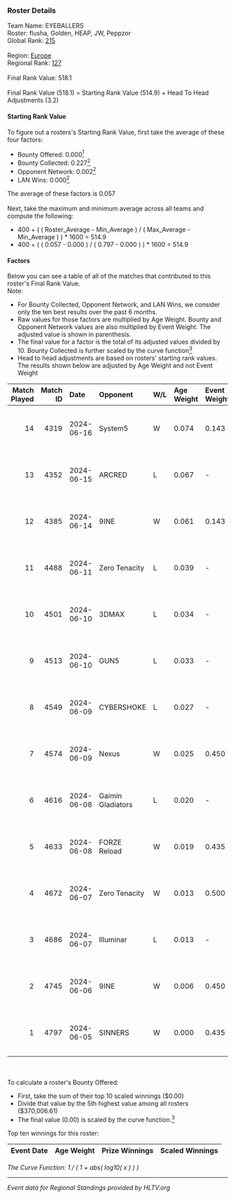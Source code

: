 ### Roster Details<br />
Team Name: EYEBALLERS<br />
Roster: flusha, Golden, HEAP, JW, Peppzor<br />
Global Rank: [215](../../standings_global_2024_12_02.md)<br />
<br />
Region: [Europe]( ../../standings_europe_2024_12_02.md)<br />
Regional Rank: [127]( ../../standings_europe_2024_12_02.md)<br />
<br />
Final Rank Value:  518.1<br />
<br />
Final Rank Value (518.1) = Starting Rank Value (514.9) + Head To Head Adjustments (3.2)<br />

#### Starting Rank Value<br />
To figure out a rosters's Starting Rank Value, first take the average of these four factors:<br />
- Bounty Offered: 0.000[<sup>1</sup>](#table2)
- Bounty Collected: 0.227[<sup>2</sup>](#table1)
- Opponent Network: 0.002[<sup>2</sup>](#table1)
- LAN Wins: 0.000[<sup>2</sup>](#table1)

The average of these factors is 0.057<br />
<br />
Next, take the maximum and minimum average across all teams and compute the following:<br />
- 400 + ( ( Roster_Average - Min_Average ) / ( Max_Average - Min_Average ) ) * 1600 = 514.9
- 400 + ( ( 0.057 - 0.000 ) / ( 0.797 - 0.000 ) ) * 1600 = 514.9


#### Factors<br />
Below you can see a table of all of the matches that contributed to this roster's Final Rank Value.<br />
Note:<br />

- For Bounty Collected, Opponent Network, and LAN Wins, we consider only the ten best results over the past 6 months.
- Raw values for those factors are multiplied by Age Weight. Bounty and Opponent Network values are also multiplied by Event Weight. The adjusted value is shown in parenthesis.
- The final value for a factor is the total of its adjusted values divided by 10. Bounty Collected is further scaled by the curve function[<sup>3</sup>](#curveFunction)
- Head to head adjustments are based on rosters' starting rank values. The results shown below are adjusted by Age Weight and not Event Weight
<span id="table1"></span><br />


| Match Played | Match ID | Date       | Opponent          | W/L | Age Weight | Event Weight | Bounty Collected | Opponent Network | LAN Wins  | H2H Adj. | Roster                            |
| -: | -: | :- | :- | :- | :- | :- | :- | :- | :- | -: | :- |
|           14 |     4319 | 2024-06-16 | System5           | W   | 0.074      | 0.143        | 0.000 (0.000)    | 0.003 (0.000)    | 0 (0.000) |     1.05 | flusha, Golden, HEAP, JW, Peppzor |
|           13 |     4352 | 2024-06-15 | ARCRED            | L   | 0.067      | -            | -                | -                | -         |    -0.33 | flusha, Golden, HEAP, JW, Peppzor |
|           12 |     4385 | 2024-06-14 | 9INE              | W   | 0.061      | 0.143        | 0.000 (0.000)    | 0.004 (0.000)    | 0 (0.000) |     0.92 | flusha, Golden, HEAP, JW, Peppzor |
|           11 |     4488 | 2024-06-11 | Zero Tenacity     | L   | 0.039      | -            | -                | -                | -         |    -0.04 | flusha, Golden, HEAP, JW, Peppzor |
|           10 |     4501 | 2024-06-10 | 3DMAX             | L   | 0.034      | -            | -                | -                | -         |    -0.00 | flusha, Golden, HEAP, JW, Peppzor |
|            9 |     4513 | 2024-06-10 | GUN5              | L   | 0.033      | -            | -                | -                | -         |    -0.07 | flusha, Golden, HEAP, JW, Peppzor |
|            8 |     4549 | 2024-06-09 | CYBERSHOKE        | L   | 0.027      | -            | -                | -                | -         |    -0.09 | flusha, Golden, HEAP, JW, Peppzor |
|            7 |     4574 | 2024-06-09 | Nexus             | W   | 0.025      | 0.450        | 0.286 (0.003)    | 0.747 (0.009)    | 0 (0.000) |     0.80 | flusha, Golden, HEAP, JW, Peppzor |
|            6 |     4616 | 2024-06-08 | Gaimin Gladiators | L   | 0.020      | -            | -                | -                | -         |    -0.05 | flusha, Golden, HEAP, JW, Peppzor |
|            5 |     4633 | 2024-06-08 | FORZE Reload      | W   | 0.019      | 0.435        | 0.001 (0.000)    | 0.040 (0.000)    | 0 (0.000) |     0.42 | flusha, Golden, HEAP, JW, Peppzor |
|            4 |     4672 | 2024-06-07 | Zero Tenacity     | W   | 0.013      | 0.500        | 0.082 (0.001)    | 0.724 (0.005)    | 0 (0.000) |     0.41 | flusha, Golden, HEAP, JW, Peppzor |
|            3 |     4686 | 2024-06-07 | Illuminar         | L   | 0.013      | -            | -                | -                | -         |    -0.02 | flusha, Golden, HEAP, JW, Peppzor |
|            2 |     4745 | 2024-06-06 | 9INE              | W   | 0.006      | 0.450        | 0.056 (0.000)    | 0.743 (0.002)    | 0 (0.000) |     0.19 | flusha, Golden, HEAP, JW, Peppzor |
|            1 |     4797 | 2024-06-05 | SINNERS           | W   | 0.000      | 0.435        | 0.092 (0.000)    | 0.875 (0.000)    | 0 (0.000) |     0.00 | flusha, Golden, HEAP, JW, Peppzor |

<br />
<span id="table2"></span><br />
To calculate a roster's Bounty Offered:<br />

- First, take the sum of their top 10 scaled winnings ($0.00)
- Divide that value by the 5th highest value among all rosters ($370,006.61)
- The final value (0.00) is scaled by the curve function.[<sup>3</sup>](#curveFunction)

Top ten winnings for this roster:<br />

| Event Date | Age Weight | Prize Winnings | Scaled Winnings |
| :- | -: | :- | :- |


<span id="curveFunction"></span>_The Curve Function: 1 / ( 1 + abs( log10( x ) ) )_<br />

---
_Event data for Regional Standings provided by HLTV.org_<br />
